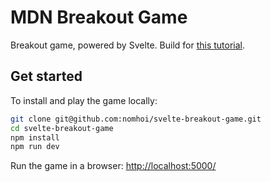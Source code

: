 # MDN Breakout Game

Breakout game, powered by Svelte. Build for [this tutorial](https://habr.com/ru/post/458142/).

## Get started
To install and play the game locally:
```bash
git clone git@github.com:nomhoi/svelte-breakout-game.git
cd svelte-breakout-game
npm install
npm run dev
```
Run the game in a browser: [http://localhost:5000/](http://localhost:5000/)
